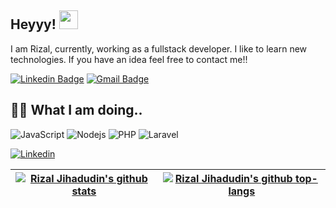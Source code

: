 ## Heyyy! <img src="https://raw.githubusercontent.com/rizaljihadudin/erdkse/main/wave.gif" width="30">

I am Rizal, currently, working as a fullstack developer. I like to learn new technologies. If you have an idea feel free to contact me!!

[![Linkedin Badge](https://img.shields.io/badge/-RizalJihadudin-blue?style=flat&logo=Linkedin&logoColor=white&link=https://www.linkedin.com/in/rizaljihadudin/)](https://www.linkedin.com/in/rizaljihadudin/)
[![Gmail Badge](https://img.shields.io/badge/-rizaljihadudin@gmail.com-BB001B?style=flat&logo=Gmail&logoColor=white&link=mailto:rizaljihadudin@gmail.com)](mailto:erdikose8@gmail.com)

## 👨‍💻 What I am doing..

![JavaScript](https://img.shields.io/badge/-JavaScript-323330?style=flat&logo=javascript&logoColor=white)
![Nodejs](https://img.shields.io/badge/-Nodejs-68a063?style=flat&logo=Node.js&logoColor=white)
![PHP](https://img.shields.io/badge/PHP-777BB4?logo=php&logoColor=white)
![Laravel](https://img.shields.io/badge/Laravel-2e2e2e?logo=laravel)

[![Linkedin](https://img.shields.io/badge/-RizalJihadudin-blue?style=flat-square&labelColor=gray&logo=Linkedin&logoColor=white&link=https://www.linkedin.com/in/rizaljihadudin/)](https://www.linkedin.com/in/rizaljihadudin/)

|<a href="https://github.com/rizaljihadudin/github-readme-stats"><img align="center" src="https://github-readme-stats-sigma-five.vercel.app/api?username=rizaljihadudin&count_private=true&theme=dracula" alt="Rizal Jihadudin's github stats"></a>|<a href="https://github.com/rizaljihadudin/github-readme-stats"><img align="center" src="https://github-readme-stats.vercel.app/api/top-langs/?username=rizaljihadudin&layout=compact&theme=dracula&hide_border=true" alt="Rizal Jihadudin's github top-langs"/></a>|
| ------------- | ------------- |
